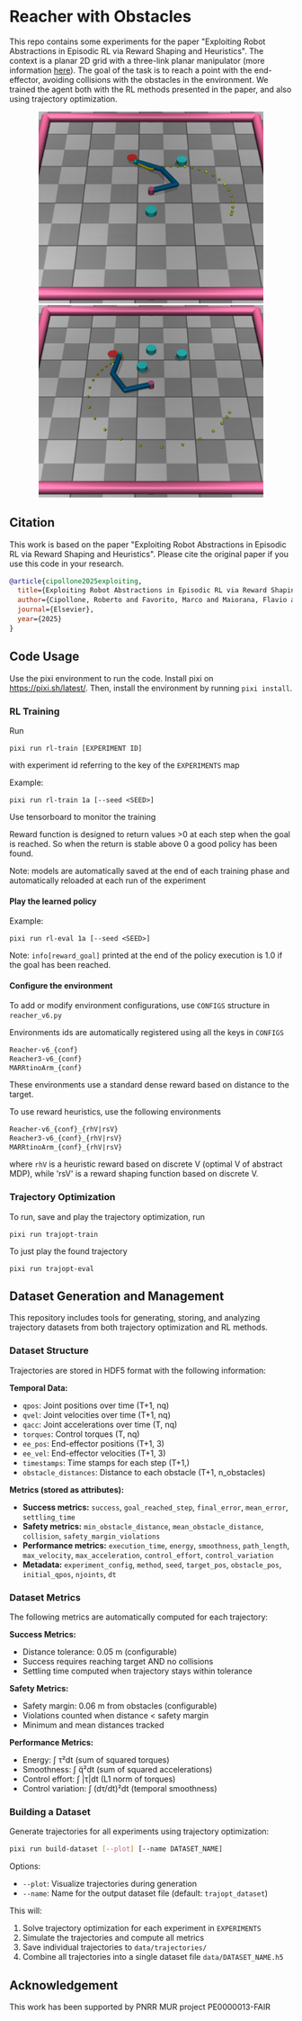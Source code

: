 # Reacher with Obstacles
This repo contains some experiments for the paper "Exploiting Robot
Abstractions in Episodic RL via Reward Shaping and Heuristics". The context
is a planar 2D grid with a three-link planar manipulator (more information
[here](https://gymnasium.farama.org/environments/mujoco/reacher/)). The
goal of the task is to reach a point with the end-effector, avoiding
collisions with the obstacles in the environment. We trained the agent both
with the RL methods presented in the paper, and also using trajectory
optimization.

<div align="center">
<img src="assets/env3.png" alt="env" width="400">
</div>

<div align="center">
<img src="assets/env4.png" alt="env" width="400">
</div>

## Citation 

This work is based on the paper "Exploiting Robot Abstractions in Episodic RL via Reward Shaping and Heuristics". Please cite the original paper if you use this code in your research.

```bibtex
@article{cipollone2025exploiting,
  title={Exploiting Robot Abstractions in Episodic RL via Reward Shaping and Heuristics},
  author={Cipollone, Roberto and Favorito, Marco and Maiorana, Flavio and De Giacomo, Giuseppe and Iocchi, Luca and Patrizi, Fabio},
  journal={Elsevier},
  year={2025}
}
```

## Code Usage

Use the pixi environment to run the code. Install pixi on
https://pixi.sh/latest/. Then, install the environment by running `pixi
install`.

### RL Training

Run 
    
    pixi run rl-train [EXPERIMENT ID]
with experiment id referring to the key
of the `EXPERIMENTS` map

Example:

    pixi run rl-train 1a [--seed <SEED>]

Use tensorboard to monitor the training

Reward function is designed to return values >0 at each step when the goal is reached.
So when the return is stable above 0 a good policy has been found.

Note: models are automatically saved at the end of each training phase and automatically reloaded at each run of the experiment

#### Play the learned policy

Example:

    pixi run rl-eval 1a [--seed <SEED>]


Note: `info[reward_goal]` printed at the end of the policy execution is 1.0 if the goal has been reached.

#### Configure the environment

To add or modify environment configurations, use `CONFIGS` structure in `reacher_v6.py`

Environments ids are automatically registered using all the keys in `CONFIGS` 

    Reacher-v6_{conf}
    Reacher3-v6_{conf}
    MARRtinoArm_{conf}

These environments use a standard dense reward based on distance to the target.

To use reward heuristics, use the following environments 

    Reacher-v6_{conf}_{rhV|rsV}
    Reacher3-v6_{conf}_{rhV|rsV}
    MARRtinoArm_{conf}_{rhV|rsV}

where `rhV` is a heuristic reward based on discrete V (optimal V of abstract MDP),
while 'rsV' is a reward shaping function based on discrete V.


### Trajectory Optimization

To run, save and play the trajectory optimization, run

    pixi run trajopt-train

To just play the found trajectory

    pixi run trajopt-eval

## Dataset Generation and Management

This repository includes tools for generating, storing, and analyzing trajectory datasets from both trajectory optimization and RL methods.

### Dataset Structure

Trajectories are stored in HDF5 format with the following information:

**Temporal Data:**
- `qpos`: Joint positions over time (T+1, nq)
- `qvel`: Joint velocities over time (T+1, nq)
- `qacc`: Joint accelerations over time (T, nq)
- `torques`: Control torques (T, nq)
- `ee_pos`: End-effector positions (T+1, 3)
- `ee_vel`: End-effector velocities (T+1, 3)
- `timestamps`: Time stamps for each step (T+1,)
- `obstacle_distances`: Distance to each obstacle (T+1, n_obstacles)

**Metrics (stored as attributes):**
- **Success metrics:** `success`, `goal_reached_step`, `final_error`, `mean_error`, `settling_time`
- **Safety metrics:** `min_obstacle_distance`, `mean_obstacle_distance`, `collision`, `safety_margin_violations`
- **Performance metrics:** `execution_time`, `energy`, `smoothness`, `path_length`, `max_velocity`, `max_acceleration`, `control_effort`, `control_variation`
- **Metadata:** `experiment_config`, `method`, `seed`, `target_pos`, `obstacle_pos`, `initial_qpos`, `njoints`, `dt`

### Dataset Metrics

The following metrics are automatically computed for each trajectory:

**Success Metrics:**
- Distance tolerance: 0.05 m (configurable)
- Success requires reaching target AND no collisions
- Settling time computed when trajectory stays within tolerance

**Safety Metrics:**
- Safety margin: 0.06 m from obstacles (configurable)
- Violations counted when distance < safety margin
- Minimum and mean distances tracked

**Performance Metrics:**
- Energy: ∫ τ²dt (sum of squared torques)
- Smoothness: ∫ q̈²dt (sum of squared accelerations)
- Control effort: ∫ |τ|dt (L1 norm of torques)
- Control variation: ∫ (dτ/dt)²dt (temporal smoothness)

### Building a Dataset

Generate trajectories for all experiments using trajectory optimization:

```bash
pixi run build-dataset [--plot] [--name DATASET_NAME]
```

Options:
- `--plot`: Visualize trajectories during generation
- `--name`: Name for the output dataset file (default: `trajopt_dataset`)

This will:
1. Solve trajectory optimization for each experiment in `EXPERIMENTS`
2. Simulate the trajectories and compute all metrics
3. Save individual trajectories to `data/trajectories/`
4. Combine all trajectories into a single dataset file `data/DATASET_NAME.h5`

## Acknowledgement

This work has been supported by PNRR MUR project PE0000013-FAIR
